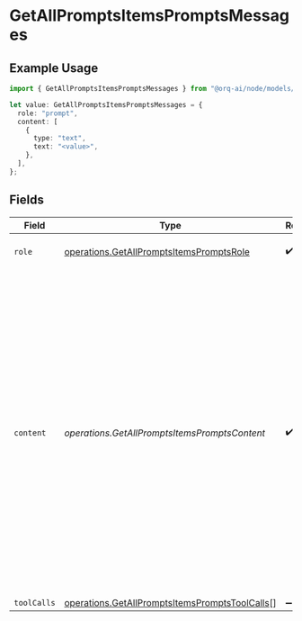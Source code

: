 # GetAllPromptsItemsPromptsMessages

## Example Usage

```typescript
import { GetAllPromptsItemsPromptsMessages } from "@orq-ai/node/models/operations";

let value: GetAllPromptsItemsPromptsMessages = {
  role: "prompt",
  content: [
    {
      type: "text",
      text: "<value>",
    },
  ],
};
```

## Fields

| Field                                                                                                                                                                                                                                                                    | Type                                                                                                                                                                                                                                                                     | Required                                                                                                                                                                                                                                                                 | Description                                                                                                                                                                                                                                                              |
| ------------------------------------------------------------------------------------------------------------------------------------------------------------------------------------------------------------------------------------------------------------------------ | ------------------------------------------------------------------------------------------------------------------------------------------------------------------------------------------------------------------------------------------------------------------------ | ------------------------------------------------------------------------------------------------------------------------------------------------------------------------------------------------------------------------------------------------------------------------ | ------------------------------------------------------------------------------------------------------------------------------------------------------------------------------------------------------------------------------------------------------------------------ |
| `role`                                                                                                                                                                                                                                                                   | [operations.GetAllPromptsItemsPromptsRole](../../models/operations/getallpromptsitemspromptsrole.md)                                                                                                                                                                     | :heavy_check_mark:                                                                                                                                                                                                                                                       | The role of the prompt message                                                                                                                                                                                                                                           |
| `content`                                                                                                                                                                                                                                                                | *operations.GetAllPromptsItemsPromptsContent*                                                                                                                                                                                                                            | :heavy_check_mark:                                                                                                                                                                                                                                                       | The contents of the user message. Either the text content of the message or an array of content parts with a defined type, each can be of type `text` or `image_url` when passing in images. You can pass multiple images by adding multiple `image_url` content parts.  |
| `toolCalls`                                                                                                                                                                                                                                                              | [operations.GetAllPromptsItemsPromptsToolCalls](../../models/operations/getallpromptsitemspromptstoolcalls.md)[]                                                                                                                                                         | :heavy_minus_sign:                                                                                                                                                                                                                                                       | N/A                                                                                                                                                                                                                                                                      |